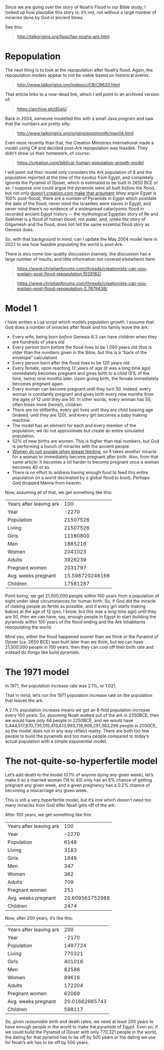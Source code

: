 Since we are going over the story of Noah’s Flood in our Bible study,
I looked up how plausible this story is; it’s not, not without a large
number of miracles done by God in ancient times.

See this:

>http://talkorigins.org/faqs/faq-noahs-ark.html

# Repopulation

The next thing is to look at the repopulation after Noah’s flood.
Again, the repopulation models appear to not be viable based on historical
events:

>http://www.talkorigins.org/indexcc/CB/CB620.html

That article links to a now-dead link, which I will point to an
archived version of:

>https://archive.ph/d5qIU

Back in 2004, someone modelled this with a small Java program and
saw that the numbers are pretty silly:

>http://www.talkorigins.org/origins/postmonth/may04.html

Even more recently than that, the Creation Ministries International
made a model using C# and decided post-Ark repopulation was feasible.
They didn’t show us their homework, of course:

>https://creation.com/biblical-human-population-growth-model	

I will point out their model only considers the Ark population of
8 and the population reported at the time of the exodus from Egypt, and
completely ignores the Pyramid of Djoser, which is estimated to be
built in 2650 BCE or so.  I suppose one could argue the pyramids
were all built *before* the flood, but not only [doesn’t creation.com
make that argument](https://creation.com/adam-eve-noah-flood-ancient-egypt)
(they argue Egypt is 100% post-flood), there are a number of Pyramids
in Egypt which postdate the date of the flood, never mind the Israelites
were slaves in Egypt, and never mind there’s no evidence of a widespread
cataclysmic flood in recorded ancient Egypt history -- the mythological
Egyptian story of Re and Sekhmet is a flood of human blood, not water,
and, unlike the story of Gilgamesh and the flood, does not tell the
same essential flood story as Genesis does.

So, with that background in mind, can I update the May 2004 model here in
2022 to see how feasible populating the world is post-Ark.

There is also some low-quality discussion (namely, the discussion has
a large number of insults, and little information not covered elsewhere)
here:

>https://www.christianforums.com/threads/creationists-can-you-explain-post-flood-repopulation.1028182/

>https://www.christianforums.com/threads/creationists-can-you-explain-post-flood-repopulation-2.7879438/

# Model 1

I have written a Lua script which models population growth.  I assume
that God does a number of miracles after Noah and his family leave the
ark:

* Every wife, being born *before* Genesis 6:3 can have children when
  they are hundreds of years old
* Every person born before the flood lives to be 1,000 years old (this
  is older than the numbers given in the Bible, but this is a “back of 
  the envelope” calculation)
* Every person born after the flood lives to be 120 years old
* Every female, upon reaching 12 years of age (it was a long time ago)
  immediately becomes pregnant and gives birth to a child (5% of the time,
  twins) nine months later.  Upon giving birth, the female immediately
  becomes pregnant again.
* Every woman can become pregnant until they turn 50.  Indeed, every woman
  is constantly pregnant and gives birth every nine months from the ages of
  12 until they are 50.  In other words, every woman has 55, often times
  more (twins!), children.
* There are no stillbirths, every girl lives until they are child bearing
  age (indeed, until they are 120), and every girl becomes a baby making 
  machine.
* The model has an element for each and every member of the population;
  we do not approximate but create an entire simulated population.
* 52% of new births are women.  This is higher than real numbers, but God
  is performing a bunch of miracles with the ancient people.
* [Women do not ovulate when breast feeding](https://www.bbc.com/future/article/20151020-did-one-woman-really-give-birth-to-69-children), so it takes
  *another* miracle for a woman to immediately become pregnant after 
  birth.  Also, from that same article: It becomes a lot harder to
  become pregnant once a woman becomes 40 or so.
* There is no effort to address having enough food to feed this entire 
  population (in a world decimated by a global flood to boot).  Perhaps
  God dropped Manna from heaven.

Now, assuming all of that, we get something like this:

|      |      |
|------|------|
|Years after leaving ark|100|
|Year|-2270|
|Population|21507526|
|Living|21507526|
|Girls|11180800|
|Men|1885216|
|Women|2041023|
|Adults|3926239|
|Pregnant women|2031797|
|Avg. weeks pregnant|15.598720246166|
|Children|17581287|

Point being, we get 21,500,000 people within 100 years from a population
of eight under ideal circumstances for human birth.  So, if God did the
miracle of making people as fertile as possible, and if every girl starts
making babies at the age of 12 (yes, I know, but this was a *long time*
ago) until they are 50, then we can have, say, enough people in Egypt 
to start building the pyramids within 100 years of the flood ending 
and the Ark inhabitants repopulating the world. 

Mind you, either the flood happened sooner than we think or the 
Pyramid of Djoser (ca. 2650 BCE) was built later than we think, but we
can have 21,500,000 people in 100 years, then they can cool off
their birth rate and instead do things like build pyramids.

# The 1971 model

In 1971, the population increase rate was 2.1%, or 1.021.

That in mind, let’s run the 1971 population increase rate on the
population that leaves the ark.

A 2.1% population increase means we get an 8-fold population
increase every 100 years.  So, assuming Noah walked out of the
ark in 2350BCE, then we would have only 64 people in 2250BCE, and
we would have 5,444,517,870,735,015,415,413,993,718,908,291,383,296 
people in 2050CE, so the model does not in any way reflect reality.
There are both too few people to build the pyramids and too many people
compared to today’s actual population with a simple exponential
model.

# The not-quite-so-hyperfertile model

Let’s add death to the model (0.1% of anyone dying any given week),
let’s make it so a married woman (14 to 40) only has an 8% chance
of getting pregnant any given week, and a given pregnancy has a
0.2% chance of becoming a miscarriage any given week.

This is still a very hyperfertile model, but it’s one which doesn’t
need too many miracles from God after Noah gets off of the ark.

After 100 years, we get something like this:

|      |      |
|------|------|
|Years after leaving ark|100|
|Year|-2270|
|Population|6148|
|Living|3183|
|Girls|1649|
|Men|347|
|Women|362|
|Adults|709|
|Pregnant women|251|
|Avg. weeks pregnant|20.609561752988|
|Children|2474|

Now, after 200 years, it’s like this:

|      |      |
|------|------|
|Years after leaving ark|200|
|Year|-2170|
|Population|1497724|
|Living|770321|
|Girls|401016|
|Men|82588|
|Women|89616|
|Adults|172204|
|Pregnant women|62069|
|Avg. weeks pregnant|20.01662665743|
|Children|598117|

So, given *reasonable* birth and death rates, we need at least 200
years to have enough people in the world to make the pyramids of Egypt.
Even so, if we could build the Pyramid of Djoser with only 770,321 people
in the world, the dating for that pyramid has to be off by 500 years *or*
the dating we use for Noah’s ark has to be off by 500 years.
